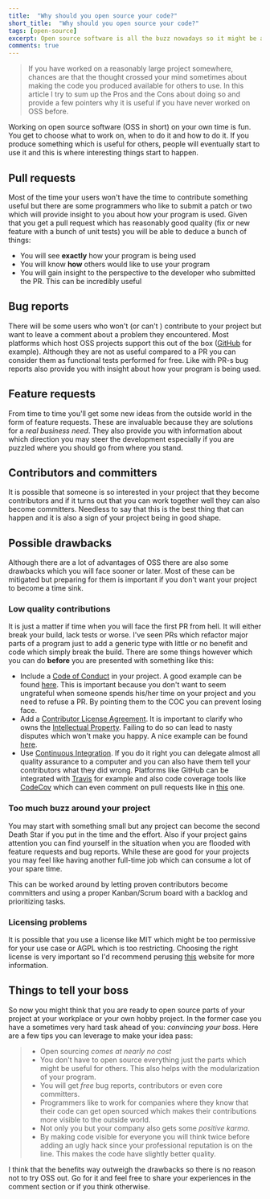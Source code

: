 ```yaml
---
title:  "Why should you open source your code?"
short_title:  "Why should you open source your code?"
tags: [open-source]
excerpt: Open source software is all the buzz nowadays so it might be a good time to think about whether you can release parts of the project you are working on.
comments: true
---
```


> If you have worked on a reasonably large project somewhere, chances are that the thought crossed your mind sometimes about
making the code you produced available for others to use. In this article I try to sum up the Pros and the Cons about
doing so and provide a few pointers why it is useful if you have never worked on OSS before.

Working on open source software (OSS in short) on your own time is fun. You get to choose what to work on, when to do it and how to do it. If you produce something which is useful for others, people will eventually start to use it and this is where interesting things start to happen.

## Pull requests

Most of the time your users won't have the time to contribute something useful but there are some programmers who like to submit a patch or two which will provide insight to you about how your program is used. Given that you get a pull request which has reasonably good quality (fix or new feature with a bunch of unit tests) you will be able to deduce a bunch of things:

- You will see __exactly__ how your program is being used
- You will know __how__ others would like to use your program
- You will gain insight to the perspective to the developer who submitted the PR. This can be incredibly useful

## Bug reports

There will be some users who won't (or can't ) contribute to your project but want to leave a comment about a problem they encountered. Most platforms which host OSS projects support this out of the box ([GitHub](https://github.com/) for example). Although they are not as useful compared to a PR you can consider them as functional tests performed for free. Like with PR-s bug reports also provide you with insight about how your program is being used.

## Feature requests

From time to time you'll get some new ideas from the outside world in the form of feature requests. These are invaluable because they are solutions for a *real business need*. They also provide you with information about which direction you may steer the development especially if you are puzzled where you should go from where you stand.

## Contributors and committers

It is possible that someone is so interested in your project that they become contributors and if it turns out that you can work together well they can also become committers. Needless to say that this is the best thing that can happen and it is also a sign of your project being in good shape.

## Possible drawbacks

Although there are a lot of advantages of OSS there are also some drawbacks which you will face sooner or later. Most of these can be mitigated but preparing for them is important if you don't want your project to become a time sink.

### Low quality contributions

It is just a matter if time when you will face the first PR from hell. It will either break your build, lack tests or worse. I've seen PRs which refactor major parts of a program just to add a generic type with little or no benefit and code which simply break the build. There are some things however which you can do __before__ you are presented with something like this:

- Include a [Code of Conduct](https://en.wikipedia.org/wiki/Code_of_conduct) in your project. A good example can be found [here](http://contributor-covenant.org/version/1/1/0/). This is important because you don't want to seem ungrateful when someone spends his/her time on your project and you need to refuse a PR. By pointing them to the COC you can prevent losing face.
- Add a [Contributor License Agreement](https://en.wikipedia.org/wiki/Contributor_License_Agreement). It is important to clarify who owns the [Intellectual Property](https://en.wikipedia.org/wiki/Intellectual_property). Failing to do so can lead to nasty disputes which won't make you happy. A nice example can be found [here](https://github.com/ReactiveX/RxJava/blob/2.x/CONTRIBUTING.md).
- Use [Continuous Integration](https://en.wikipedia.org/wiki/Continuous_integration). If you do it right you can delegate almost all quality assurance to a computer and you can also have them tell your contributors what they did wrong. Platforms like GitHub can be integrated with [Travis](https://travis-ci.org/) for example and also code coverage tools like [CodeCov](https://codecov.io/) which can even comment on pull requests like in [this](https://github.com/Hexworks/hexameter/pull/24) one.

### Too much buzz around your project

You may start with something small but any project can become the second Death Star if you put in the time and the effort. Also if your project gains attention you can find yourself in the situation when you are flooded with feature requests and bug reports. While these are good for your projects you may feel like having another full-time job which can consume a lot of your spare time.

This can be worked around by letting proven contributors become committers and using a proper Kanban/Scrum board with a backlog and prioritizing tasks.

### Licensing problems

It is possible that you use a license like MIT which might be too permissive for your use case or AGPL which is too restricting. Choosing the right license is very important so I'd recommend perusing [this](https://choosealicense.com/) website for more information.

## Things to tell your boss

So now you might think that you are ready to open source parts of your project at your workplace or your own hobby project. In the former case you have a sometimes very hard task ahead of you: *convincing your boss*. Here are a few tips you can leverage to make your idea pass:

> - Open sourcing *comes at nearly no cost*
> - You don't have to open source everything just the parts which might be useful for others. This also helps with the modularization of your program.
> - You will get *free* bug reports, contributors or even core committers.
> - Programmers like to work for companies where they know that their code can get open sourced which makes their contributions more visible to the outside world.
> - Not only you but your company also gets some *positive karma*.
> - By making code visible for everyone you will think twice before adding an ugly hack since your professional reputation is on the line. This makes the code have slightly better quality.

I think that the benefits way outweigh the drawbacks so there is no reason not to try OSS out. Go for it and feel free to share your experiences in the comment section or if you think otherwise.

